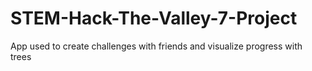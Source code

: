 # STEM-Hack-The-Valley-7-Project

App used to create challenges with friends and visualize progress with trees
